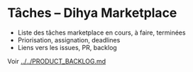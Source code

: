 # Tâches – Dihya Marketplace

- Liste des tâches marketplace en cours, à faire, terminées
- Priorisation, assignation, deadlines
- Liens vers les issues, PR, backlog

Voir [../../PRODUCT_BACKLOG.md](../../PRODUCT_BACKLOG.md)

